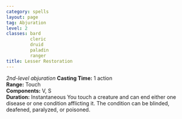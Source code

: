 ```yaml
---
category: spells
layout: page
tag: Abjuration
level: 2
classes: bard
         cleric
         druid
         paladin
         ranger
title: Lesser Restoration 
---
```

_2nd-level abjuration_ 
**Casting Time:** 1 action    
**Range:** Touch    
**Components:** V, S    
**Duration:** Instantaneous 
You touch a creature and can end either one disease or one condition afflicting it. The condition can be blinded, deafened, paralyzed, or poisoned. 
